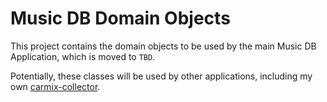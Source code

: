 # Music DB Domain Objects

This project contains the domain objects to be used by the main Music DB Application, which is moved to `TBD`.

Potentially, these classes will be used by other applications, including my own [carmix-collector](https://github.com/joelforjava/carmix-collector).


